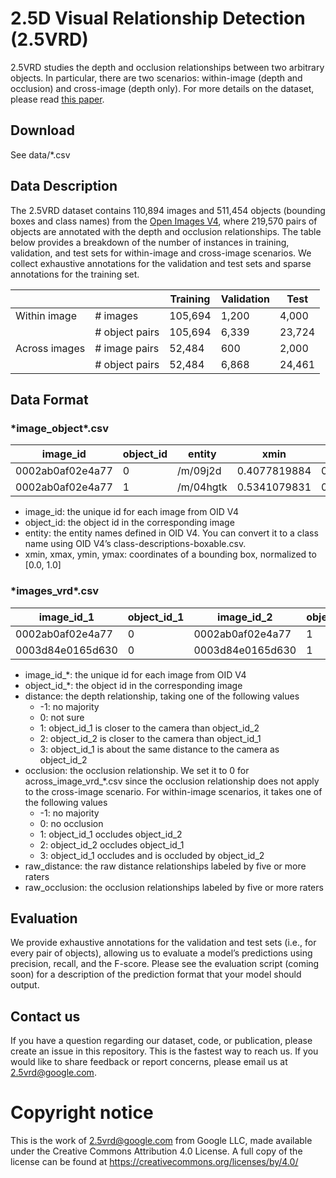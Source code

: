 # 2.5D Visual Relationship Detection (2.5VRD)

2.5VRD studies the depth and occlusion relationships between two arbitrary objects. In particular, there are two scenarios: within-image (depth and occlusion) and cross-image (depth only). For more details on the dataset, please read [this paper](https://arxiv.org/abs/2104.12727).

## Download

See data/*.csv

## Data Description

The 2.5VRD dataset contains 110,894 images and 511,454 objects (bounding boxes and class names) from the [Open Images V4](https://storage.googleapis.com/openimages/web/download_v4.html), where 219,570 pairs of objects are annotated with the depth and occlusion relationships. The table below provides a breakdown of the number of instances in training, validation, and test sets for within-image and cross-image scenarios. We collect exhaustive annotations for the validation and test sets and sparse annotations for the training set.

|               |                | Training | Validation | Test   |
|---------------|----------------|----------|------------|--------|
| Within image  | # images       | 105,694  | 1,200      | 4,000  |
|               | # object pairs | 105,694  | 6,339      | 23,724 |
| Across images | # image pairs  | 52,484   | 600        | 2,000  |
|               | # object pairs | 52,484   | 6,868      | 24,461 |


 
## Data Format

### \*image_object\*.csv

| image_id         | object_id | entity    | xmin         | xmax         | ymin         | ymax         |
|------------------|-----------|-----------|--------------|--------------|--------------|--------------|
| 0002ab0af02e4a77 |         0 | /m/09j2d  | 0.4077819884 | 0.8457270265 | 0.3854120076 | 0.9997109771 |
| 0002ab0af02e4a77 |         1 | /m/04hgtk | 0.5341079831 | 0.7458209991 | 0.1274199933 | 0.4624019861 |

* image_id: the unique id for each image from OID V4
* object_id: the object id in the corresponding image
* entity: the entity names defined in OID V4. You can convert it to a class name using OID V4’s class-descriptions-boxable.csv.
* xmin, xmax, ymin, ymax: coordinates of a bounding box, normalized to [0.0, 1.0]


### \*images_vrd\*.csv

| image_id_1       | object_id_1 | image_id_2       | object_id_2 | distance | occlusion | raw_distance | raw_occlusion |
|------------------|-------------|------------------|-------------|----------|-----------|--------------|---------------|
| 0002ab0af02e4a77 |           0 | 0002ab0af02e4a77 |           1 |        0 |         0 | 0,0,0,0,0    | 0,0,0,0,0     |
| 0003d84e0165d630 |           0 | 0003d84e0165d630 |           1 |        2 |         0 | 2,2,2,2,2    | 0,0,0,0,0     |

* image_id_*: the unique id for each image from OID V4
* object_id_*: the object id in the corresponding image
* distance: the depth relationship, taking one of the following values
    * -1: no majority 
    * 0: not sure
    * 1: object_id_1 is closer to the camera than object_id_2 
    * 2: object_id_2 is closer to the camera than object_id_1 
    * 3: object_id_1 is about the same distance to the camera as object_id_2 
* occlusion: the occlusion relationship. We set it to 0 for across_image_vrd_*.csv since the occlusion relationship does not apply to the cross-image scenario. For within-image scenarios, it takes one of the following values
    * -1: no majority
    * 0: no occlusion
    * 1: object_id_1 occludes object_id_2
    * 2: object_id_2 occludes object_id_1 
    * 3: object_id_1 occludes and is occluded by object_id_2
* raw_distance: the raw distance relationships labeled by five or more raters
* raw_occlusion: the occlusion relationships labeled by five or more raters

 
## Evaluation
We provide exhaustive annotations for the validation and test sets (i.e., for every pair of objects), allowing us to evaluate a model’s predictions using precision, recall, and the F-score. Please see the evaluation script (coming soon) for a description of the prediction format that your model should output.

## Contact us
If you have a question regarding our dataset, code, or publication, please create an issue in this repository. This is the fastest way to reach us.
If you would like to share feedback or report concerns, please email us at 2.5vrd@google.com.
 

# Copyright notice
This is the work of 2.5vrd@google.com from Google LLC, made available under the Creative Commons Attribution 4.0 License. A full copy of the license can be found at https://creativecommons.org/licenses/by/4.0/
 
 

